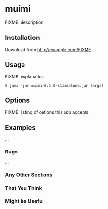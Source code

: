 # muimi

FIXME: description

## Installation

Download from http://example.com/FIXME.

## Usage

FIXME: explanation

    $ java -jar muimi-0.1.0-standalone.jar [args]

## Options

FIXME: listing of options this app accepts.

## Examples

...

### Bugs

...

### Any Other Sections
### That You Think
### Might be Useful
